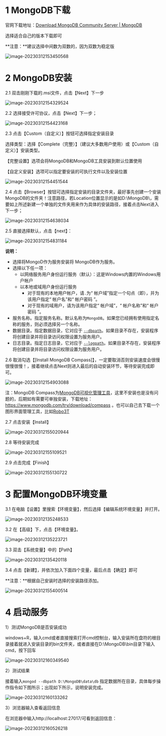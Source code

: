 # 1 MongoDB下载

官网下载地址：[Download MongoDB Community Server | MongoDB](https://www.mongodb.com/try/download/community)

选择适合自己的版本下载即可

**注意：**建议选择中间数为双数的，因为双数为稳定版

![image-20230312153450568](MongoDB.assets/image-20230312153450568.png)

# 2 MongoDB安装

2.1 双击刚刚下载的.msi文件，点击【Next】下一步

![image-20230312154329524](MongoDB.assets/image-20230312154329524.png)

2.2 选择接受许可协议，点击【Next】下一步；

![image-20230312154423168](MongoDB.assets/image-20230312154423168.png)

 2.3 点击【Custom（自定义）】按钮可选择指定安装目录

选择类型：选择【Complete（完整）】（建议大多数用户使用）或【Custom（自定义）】安装类型。

【完整设置】选项会将MongoDB和MongoDB工具安装到默认位置使用

 【自定义安装】选项可以指定要安装的可执行文件以及安装位置

![image-20230312154451544](MongoDB.assets/image-20230312154451544.png)

2.4 点击【Browser】按钮可选择指定安装的目录文件夹，最好事先创建一个安装MongoDB的文件夹！注意路径，若Location位置显示的是如D:\MongoDB\，需要如上所述新建一个单独的文件夹用来作为具体的安装路径，接着点击Next进入下一步；

![image-20230312154638034](MongoDB.assets/image-20230312154638034.png)

2.5 直接选择默认，点击【next】：

![image-20230312154831184](MongoDB.assets/image-20230312154831184.png)

**说明：**

- 选择将MongoD作为服务安装将 MongoDB作为服务。
- 选择以下任一项：
  - 以网络服务用户身份运行服务（默认）：这是Windows内置的Windows用户帐户
  - 以本地或域用户身份运行服务
    - 对于现有的本地用户帐户，请`.`为“ 帐户域”指定一个句点（即），并为该用户指定“ 帐户名”和“ 帐户密码 ”。
    - 对于现有的域用户，请为该用户指定“ 帐户域”，“ 帐户名称”和“ 帐户密码 ”。
- 服务名称。指定服务名称。默认名称为`MongoDB`。如果您已经拥有使用指定名称的服务，则必须选择另一个名称。
- 数据目录。指定数据目录，它对应于 [`--dbpath`](https://mongodb.net.cn/manual/reference/program/mongod/#cmdoption-mongod-dbpath)。如果目录不存在，安装程序将创建目录并将目录访问权限设置为服务用户。
- 日志目录。指定日志目录，它对应于 [`--logpath`](https://mongodb.net.cn/manual/reference/program/mongod/#cmdoption-mongod-logpath)。如果目录不存在，安装程序将创建目录并将目录访问权限设置为服务用户。

2.6 取消勾选【[Install MongoDB Compass]】，一定要取消否则安装速度会很慢很慢很慢！，接着继续点击Next则进入最后的自动安装环节，等待安装完成即可。

![image-20230312154903088](MongoDB.assets/image-20230312154903088.png)

注：MongoDB Compass为[MongoDB可视化管理工具](https://so.csdn.net/so/search?q=MongoDB可视化管理工具&spm=1001.2101.3001.7020)，这里不安装也是没有问题的，后期如有需要可单独安装，下载地址：https://www.mongodb.com/try/download/compass 。也可以自己去下载一个图形界面管理工具，比如[Robo3T](https://robomongo.org/)

2.7 点击安装【Install】

![image-20230312155020944](MongoDB.assets/image-20230312155020944.png)

2.8 等待安装完成

![image-20230312155109521](MongoDB.assets/image-20230312155109521.png)

2.9 点击完成【Finish】

![image-20230312155130722](MongoDB.assets/image-20230312155130722.png)

# 3 配置MongoDB环境变量

3.1 在电脑【设置】里搜索【环境变量】，然后选择【编辑系统环境变量】并打开。

![image-20230312135248533](MongoDB.assets/image-20230312135248533.png)

3.2 在【高级】下，点击【环境变量】。

![image-20230312135223721](MongoDB.assets/image-20230312135223721.png)

3.3 双击【系统变量】中的【Path】

![image-20230312135420118](MongoDB.assets/image-20230312135420118.png)

3.4 点击【新建】，并依次加入下面四个变量，最后点击【确定】即可

**注意：**根据自己安装时选择的安装路径添加。

![image-20230312155400514](MongoDB.assets/image-20230312155400514.png)

# 4 启动服务

1）测试MongoDB是否安装成功

windows+R，输入cmd或者直接搜索打开cmd控制台，输入安装所在盘符的根目录接着就进入安装目录的bin文件夹，或者直接在D:\MongoDB\bin目录下输入cmd，按下回车

![image-20230312160349540](MongoDB.assets/image-20230312160349540.png)

2）测试结果 

接着输入`mongod --dbpath D:\MongoDB\data\db` 指定数据所在目录，具体每步操作指令如下图所示；出现如下所示，说明安装完成。

![image-20230312160133262](MongoDB.assets/image-20230312160133262.png)

3）浏览器输入查看返回信息

在浏览器中输入http://localhost:27017/可看到返回信息：

![image-20230312160526218](MongoDB.assets/image-20230312160526218.png)

